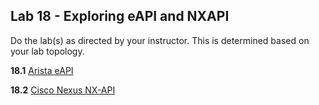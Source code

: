 ## Lab 18 - Exploring eAPI and NXAPI 

Do the lab(s) as directed by your instructor.  This is determined based on your lab topology.

**18.1** [Arista eAPI](Lab_18_1_Exploring_eAPI.md)

**18.2** [Cisco Nexus NX-API](Lab_18_2_Exploring_NXAPI.md)

